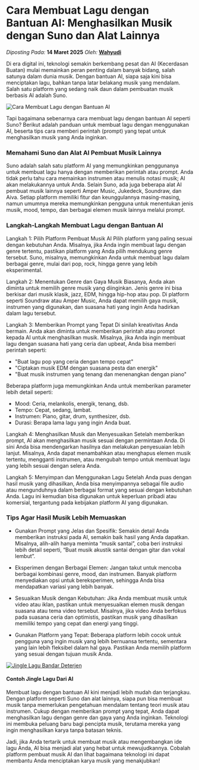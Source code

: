 # Cara Membuat Lagu dengan Bantuan AI: Menghasilkan Musik dengan Suno dan Alat Lainnya

_Diposting Pada:_ **14 Maret 2025**
_Oleh:_  [**Wahyudi**](../author/wahyudi.html)

Di era digital ini, teknologi semakin berkembang pesat dan AI (Kecerdasan Buatan) mulai memainkan peran penting dalam banyak bidang, salah satunya dalam dunia musik. Dengan bantuan AI, siapa saja kini bisa menciptakan lagu, bahkan tanpa latar belakang musik yang mendalam. Salah satu platform yang sedang naik daun dalam pembuatan musik berbasis AI adalah Suno.

![Cara Membuat Lagu dengan Bantuan AI](https://qph.cf2.quoracdn.net/main-qimg-df13f35dd6742f4a227d3f6ced0dfea7)


Tapi bagaimana sebenarnya cara membuat lagu dengan bantuan AI seperti Suno? Berikut adalah panduan untuk membuat lagu dengan menggunakan AI, beserta tips cara memberi perintah (prompt) yang tepat untuk menghasilkan musik yang Anda inginkan.

### Memahami Suno dan Alat AI Pembuat Musik Lainnya

Suno adalah salah satu platform AI yang memungkinkan penggunanya untuk membuat lagu hanya dengan memberikan perintah atau prompt. Anda tidak perlu tahu cara memainkan instrumen atau menulis notasi musik; AI akan melakukannya untuk Anda. Selain Suno, ada juga beberapa alat AI pembuat musik lainnya seperti Amper Music, Jukedeck, Soundraw, dan Aiva.
Setiap platform memiliki fitur dan keunggulannya masing-masing, namun umumnya mereka memungkinkan pengguna untuk menentukan jenis musik, mood, tempo, dan berbagai elemen musik lainnya melalui prompt.

### Langkah-Langkah Membuat Lagu dengan Bantuan AI

Langkah 1: Pilih Platform Pembuat Musik AI
Pilih platform yang paling sesuai dengan kebutuhan Anda. Misalnya, jika Anda ingin membuat lagu dengan genre tertentu, pastikan platform yang Anda pilih mendukung genre tersebut. Suno, misalnya, memungkinkan Anda untuk membuat lagu dalam berbagai genre, mulai dari pop, rock, hingga genre yang lebih eksperimental.

Langkah 2: Menentukan Genre dan Gaya Musik
Biasanya, Anda akan diminta untuk memilih genre musik yang diinginkan. Jenis genre ini bisa berkisar dari musik klasik, jazz, EDM, hingga hip-hop atau pop. Di platform seperti Soundraw atau Amper Music, Anda dapat memilih gaya musik, instrumen yang digunakan, dan suasana hati yang ingin Anda hadirkan dalam lagu tersebut.

Langkah 3: Memberikan Prompt yang Tepat
Di sinilah kreativitas Anda bermain. Anda akan diminta untuk memberikan perintah atau prompt kepada AI untuk menghasilkan musik. Misalnya, jika Anda ingin membuat lagu dengan suasana hati yang ceria dan upbeat, Anda bisa memberi perintah seperti:
- "Buat lagu pop yang ceria dengan tempo cepat"
- "Ciptakan musik EDM dengan suasana pesta dan energik"
- "Buat musik instrumen yang tenang dan menenangkan dengan piano"

Beberapa platform juga memungkinkan Anda untuk memberikan parameter lebih detail seperti:
- Mood: Ceria, melankolis, energik, tenang, dsb.
- Tempo: Cepat, sedang, lambat.
- Instrumen: Piano, gitar, drum, synthesizer, dsb.
- Durasi: Berapa lama lagu yang ingin Anda buat.

Langkah 4: Menghasilkan Musik dan Menyesuaikan
Setelah memberikan prompt, AI akan menghasilkan musik sesuai dengan permintaan Anda. Di sini Anda bisa mendengarkan hasilnya dan melakukan penyesuaian lebih lanjut. Misalnya, Anda dapat menambahkan atau menghapus elemen musik tertentu, mengganti instrumen, atau mengubah tempo untuk membuat lagu yang lebih sesuai dengan selera Anda.

Langkah 5: Menyimpan dan Menggunakan Lagu
Setelah Anda puas dengan hasil musik yang dihasilkan, Anda bisa menyimpannya sebagai file audio atau mengunduhnya dalam berbagai format yang sesuai dengan kebutuhan Anda. Lagu ini kemudian bisa digunakan untuk keperluan pribadi atau komersial, tergantung pada kebijakan platform AI yang digunakan.

### Tips Agar Hasil Musik Lebih Memuaskan
- Gunakan Prompt yang Jelas dan Spesifik: Semakin detail Anda memberikan instruksi pada AI, semakin baik hasil yang Anda dapatkan. Misalnya, alih-alih hanya meminta “musik santai”, coba beri instruksi lebih detail seperti, “Buat musik akustik santai dengan gitar dan vokal lembut”.
  
- Eksperimen dengan Berbagai Elemen: Jangan takut untuk mencoba berbagai kombinasi genre, mood, dan instrumen. Banyak platform menyediakan opsi untuk bereksperimen, sehingga Anda bisa mendapatkan variasi yang lebih banyak.

- Sesuaikan Musik dengan Kebutuhan: Jika Anda membuat musik untuk video atau iklan, pastikan untuk menyesuaikan elemen musik dengan suasana atau tema video tersebut. Misalnya, jika video Anda berfokus pada suasana ceria dan optimistis, pastikan musik yang dihasilkan memiliki tempo yang cepat dan energi yang tinggi.

- Gunakan Platform yang Tepat: Beberapa platform lebih cocok untuk pengguna yang ingin musik yang lebih bernuansa tertentu, sementara yang lain lebih fleksibel dalam hal gaya. Pastikan Anda memilih platform yang sesuai dengan tujuan musik Anda.

[![Jingle Lagu Bandar Deterjen](https://markdown-videos-api.jorgenkh.no/url?url=https%3A%2F%2Fyoutu.be%2FNyli0XDVbxA)](https://youtu.be/Nyli0XDVbxA)

#### Contoh Jingle Lagu Dari AI

Membuat lagu dengan bantuan AI kini menjadi lebih mudah dan terjangkau. Dengan platform seperti Suno dan alat lainnya, siapa pun bisa membuat musik tanpa memerlukan pengetahuan mendalam tentang teori musik atau instrumen. Cukup dengan memberikan prompt yang tepat, Anda dapat menghasilkan lagu dengan genre dan gaya yang Anda inginkan. Teknologi ini membuka peluang baru bagi pencipta musik, terutama mereka yang ingin menghasilkan karya tanpa batasan teknis.

Jadi, jika Anda tertarik untuk membuat musik atau mengembangkan ide lagu Anda, AI bisa menjadi alat yang hebat untuk mewujudkannya. Cobalah platform pembuat musik AI dan lihat bagaimana teknologi ini dapat membantu Anda menciptakan karya musik yang menakjubkan!
